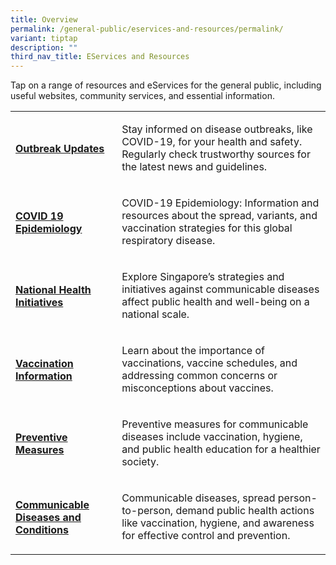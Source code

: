 ```yaml
---
title: Overview
permalink: /general-public/eservices-and-resources/permalink/
variant: tiptap
description: ""
third_nav_title: EServices and Resources
---
```

<p>Tap on a range of resources and eServices for the general public, including useful websites, community services, and essential information.</p><p></p><table><tbody><tr><td rowspan="1" colspan="1"><h4><a href="" rel="noopener noreferrer nofollow" target="_blank">Outbreak Updates</a></h4></td><td rowspan="1" colspan="1"><p>Stay informed on disease outbreaks, like COVID-19, for your health and safety. Regularly check trustworthy sources for the latest news and guidelines.</p></td></tr><tr><td rowspan="1" colspan="1"><h4><a href="" rel="noopener noreferrer nofollow" target="_blank">COVID 19 Epidemiology</a></h4></td><td rowspan="1" colspan="1"><p>COVID-19 Epidemiology: Information and resources about the spread, variants, and vaccination strategies for this global respiratory disease.</p></td></tr><tr><td rowspan="1" colspan="1"><h4><a href="" rel="noopener noreferrer nofollow" target="_blank">National Health Initiatives</a></h4></td><td rowspan="1" colspan="1"><p>Explore Singapore’s strategies and initiatives against communicable diseases affect public health and well-being on a national scale.</p></td></tr><tr><td rowspan="1" colspan="1"><h4><a href="" rel="noopener noreferrer nofollow" target="_blank">Vaccination Information</a></h4></td><td rowspan="1" colspan="1"><p>Learn about the importance of vaccinations, vaccine schedules, and addressing common concerns or misconceptions about vaccines.</p></td></tr><tr><td rowspan="1" colspan="1"><h4><a href="" rel="noopener noreferrer nofollow" target="_blank">Preventive Measures</a></h4></td><td rowspan="1" colspan="1"><p>Preventive measures for communicable diseases include vaccination, hygiene, and public health education for a healthier society.</p></td></tr><tr><td rowspan="1" colspan="1"><h4><a href="" rel="noopener noreferrer nofollow" target="_blank">Communicable Diseases and Conditions</a></h4></td><td rowspan="1" colspan="1"><p>Communicable diseases, spread person-to-person, demand public health actions like vaccination, hygiene, and awareness for effective control and prevention.</p></td></tr></tbody></table>